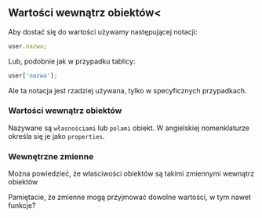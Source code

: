 ## Wartości wewnątrz obiektów<
Aby dostać się do wartości używamy następującej notacji:
```javascript
user.nazwa;
```

Lub, podobnie jak w przypadku tablicy:
```javascript
user['nazwa'];
```
Ale ta notacja jest rzadziej używana, tylko w specyficznych przypadkach.

### Wartości wewnątrz obiektów
Nazywane są `własnościami` lub `polami` obiekt. W angielskiej nomenklaturze określa się je jako `properties`.

### Wewnętrzne zmienne
Można powiedzieć, że właściwości obiektów są takimi zmiennymi wewnątrz obiektów

Pamiętacie, że zmienne mogą przyjmować dowolne wartości, w tym nawet funkcje?
